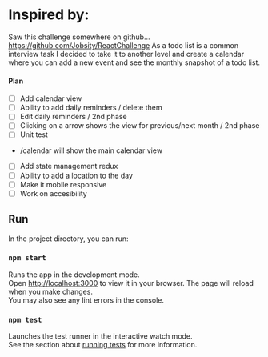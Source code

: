 # Inspired by:
Saw this challenge somewhere on github... https://github.com/Jobsity/ReactChallenge
As a todo list is a common interview task I decided to take it to another level and create a calendar where you can add a new event and see the monthly snapshot of a todo list.


#### Plan

- [ ] Add calendar view
- [ ] Ability to add daily reminders / delete them
- [ ] Edit daily reminders / 2nd phase
- [ ] Clicking on a arrow shows the view for previous/next month / 2nd phase
- [ ] Unit test
- /calendar will show the main calendar view
- [ ] Add state management redux
- [ ] Ability to add a location to the day
- [ ] Make it mobile responsive
- [ ] Work on accesibility

## Run
In the project directory, you can run:
### `npm start`
Runs the app in the development mode.\
Open [http://localhost:3000](http://localhost:3000) to view it in your browser.
The page will reload when you make changes.\
You may also see any lint errors in the console.
### `npm test`
Launches the test runner in the interactive watch mode.\
See the section about [running tests](https://facebook.github.io/create-react-app/docs/running-tests) for more information.
